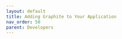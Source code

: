 ```yaml
---
layout: default
title: Adding Graphite to Your Application
nav_order: 50
parent: Developers
---
```


